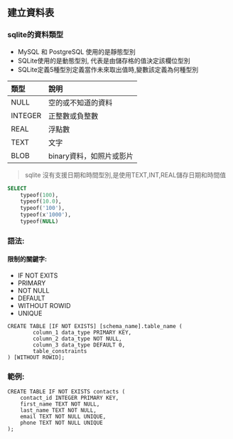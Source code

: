 ## 建立資料表
### sqlite的資料類型

- MySQL 和 PostgreSQL 使用的是靜態型別
- SQLite使用的是動態型別, 代表是由儲存格的值決定該欄位型別
- SQLite定義5種型別定義當作未來取出值時,變數該定義為何種型別

| 類型 | 說明 |
|:--|:--|
| NULL | 空的或不知道的資料 |
| INTEGER | 正整數或負整數 |
| REAL | 浮點數 |
| TEXT |  文字 |
| BLOB | binary資料，如照片或影片 |

> sqlite 沒有支援日期和時間型別,是使用TEXT,INT,REAL儲存日期和時間值
> 

```sql
SELECT
	typeof(100),
	typeof(10.0),
	typeof('100'),
	typeof(x'1000'),
	typeof(NULL)

```


### 語法:
#### 限制的關鍵字:
- IF NOT EXITS
- PRIMARY
- NOT NULL
- DEFAULT 
- WITHOUT ROWID
- UNIQUE

```
CREATE TABLE [IF NOT EXISTS] [schema_name].table_name (
		column_1 data_type PRIMARY KEY,
		column_2 data_type NOT NULL,
		column_3 data_type DEFAULT 0,
		table_constraints
) [WITHOUT ROWID];
```

### 範例:

```
CREATE TABLE IF NOT EXISTS contacts (
	contact_id INTEGER PRIMARY KEY,
	first_name TEXT NOT NULL,
	last_name TEXT NOT NULL,
	email TEXT NOT NULL UNIQUE,
	phone TEXT NOT NULL UNIQUE
);
```